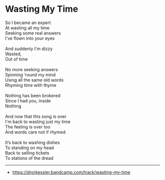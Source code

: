 # Wasting My Time

So I became an expert\
At wasting all my time\
Seeking some real answers\
I've flown into your eyes\
\
And suddenly I'm dizzy\
Wasted,\
Out of time\
\
No more seeking answers\
Spinning ‘round my mind\
Using all the same old words\
Rhyming time with thyme\
\
Nothing has been brokered\
Since I had you, inside\
Nothing\
\
And now that this song is over\
I'm back to wasting just my time\
The feeling is over too\
And words care not if rhymed\
\
It’s back to washing dishes\
To standing on my head\
Back to selling tickets\
To stations of the dread

--- 
- https://drorkessler.bandcamp.com/track/wasting-my-time
